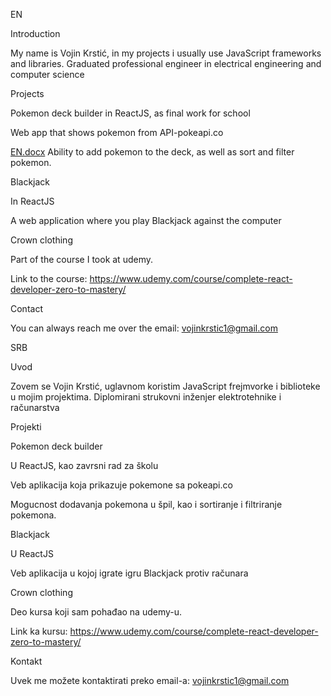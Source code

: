 EN

Introduction

My name is Vojin Krstić, in my projects i usually use JavaScript frameworks and libraries. Graduated professional engineer in electrical engineering and computer science

Projects

Pokemon deck builder in ReactJS, as final work for school

Web app that shows pokemon from API-pokeapi.co

[EN.docx](https://github.com/VojinKrstic/VojinKrstic/files/9675682/EN.docx)
Ability to add pokemon to the deck, as well as sort and filter pokemon.

Blackjack

In ReactJS

A web application where you play Blackjack against the computer

Crown clothing

Part of the course I took at udemy.

Link to the course: https://www.udemy.com/course/complete-react-developer-zero-to-mastery/

Contact

You can always reach me over the email: vojinkrstic1@gmail.com

SRB

Uvod

Zovem se Vojin Krstić, uglavnom koristim JavaScript frejmvorke i biblioteke u mojim projektima. Diplomirani strukovni inženjer elektrotehnike i računarstva

Projekti

Pokemon deck builder 

U ReactJS, kao zavrsni rad za školu

Veb aplikacija koja prikazuje pokemone sa pokeapi.co

Mogucnost dodavanja pokemona u špil, kao i sortiranje i filtriranje pokemona.

Blackjack

U ReactJS

Veb aplikacija u kojoj igrate igru Blackjack protiv računara

Crown clothing

Deo kursa koji sam pohađao na udemy-u.

Link ka kursu: https://www.udemy.com/course/complete-react-developer-zero-to-mastery/

Kontakt

Uvek me možete kontaktirati preko email-a: vojinkrstic1@gmail.com
